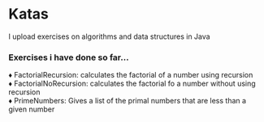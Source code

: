 # Katas
I upload exercises on algorithms and data structures in Java

### Exercises i have done so far...
♦ FactorialRecursion: calculates the factorial of a number using recursion    
♦ FactorialNoRecursion: calculates the factorial fo a number without using recursion  
♦ PrimeNumbers: Gives a list of the primal numbers that are less than a given number
